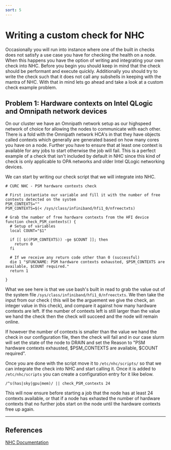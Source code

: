 ```yaml
---
sort: 5
---
```


# Writing a custom check for NHC

Occasionally you will run into instance where one of the built in checks does not satisfy a use case you have for checking the health on a node. When this happens you have the option of writing and integrating your own check into NHC. Before you begin you should keep in mind that the check should be performant and execute quickly. Additionally you should try to write the check such that it does not call any subshells in keeping with the mantra of NHC. With that in mind lets go ahead and take a look at a custom check example problem.

## Problem 1: Hardware contexts on Intel QLogic and Omnipath network devices
On our cluster we have an Omnipath network setup as our highspeed network of choice for allowing the nodes to communicate with each other. There is a fold with the Omnipath network HCA's in that they have objects called contexts which generally are generated based on how many cores you have on a node. Further you have to ensure that at least one context is available for any jobs to start otherwise the job will fail. This is a perfect example of a check that isn't included by default in NHC since this kind of check is only applicable to OPA networks and older Intel QLogic networking devices.

We can start by writing our check script that we will integrate into NHC.

```
# CURC NHC - PSM hardware contexts check

# First instantiate our variable and fill it with the number of free contexts detected on the system
PSM_CONTEXTS=""
PSM_CONTEXTS=$(< /sys/class/infiniband/hfi1_0/nfreectxts)

# Grab the number of free hardware contexts from the HFI device
function check_PSM_contexts() {
  # Setup of variables
  local COUNT="$1"

  if [[ $((PSM_CONTEXTS)) -ge $COUNT ]]; then
    return 0
  fi
  
  # If we receive any return code other than 0 (successful)
  die 1 "$FUNCNAME: PSM hardware contexts exhausted, $PSM_CONTEXTS are available, $COUNT required."
  return 1

}
```
What we see here is that we use bash's built in read to grab the value out of the system file `/sys/class/infiniband/hfi1_0/nfreectxts`. We then take the input from our check ( this will be the arguement we give the check, an integer value in this check), and compare it against how many hardware contexts are left. If the number of contexts left is still larger than the value we hand the check then the check will succeed and the node will remain online.

If however the number of contexts is smaller than the value we hand the check in our configuration file, then the check will fail and in our case slurm will set the state of the node to DRAIN and set the Reason to "PSM hardware contexts exhausted, $PSM_CONTEXTS are available, $COUNT required".

Once you are done with the script move it to `/etc/nhc/scripts/` so that we can integrate the check into NHC and start calling it. Once it is added to `/etc/nhc/scripts` you can create a configuration entry for it like below.

```
/^s(has|sky|gpu|mem)/ || check_PSM_contexts 24
```
This will now ensure before starting a job that the node has at least 24 contexts available, or that if a node has exhasted the number of hardware contexts that no further jobs start on the node until the hardware contexts free up again.

---
## References

[NHC Documentation](https://github.com/mej/nhc/blob/master/README.md)
